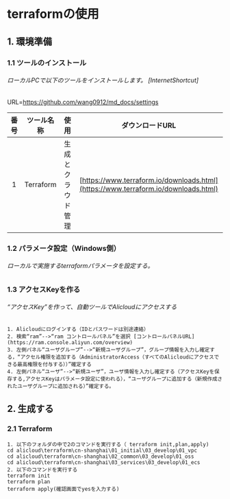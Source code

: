 # terraformの使用
## 1. 環境準備  
### 1.1 ツールのインストール
###### ローカルPCで以下のツールをインストールします。  [InternetShortcut]
URL=https://github.com/wang0912/md_docs/settings

| 番号 | ツール名称 | 使用 | ダウンロードURL    
| :----------: | :----------: | :----------: | :----------:     
| 1 | Terraform | 生成とクラウド管理 | [https://www.terraform.io/downloads.html](https://www.terraform.io/downloads.html)
### 1.2 パラメータ設定（Windows側）
###### ローカルで実施するterraformパラメータを設定する。
### 1.3 アクセスKeyを作る  
###### “アクセスKey”を作って、自動ツールでAlicloudにアクセスする  
    1. Alicloudにログインする（IDとパスワードは別途連絡）  
    2. 検索“ram”-->“ram コントロールパネル”を選択 [コントロールパネルURL](https://ram.console.aliyun.com/overview)
    3. 左側パネル“ユーザグループ”-->“新規ユーザグループ”，グループ情報を入力し確定する，“アクセル権限を追加する（AdministratorAccess（すべてのAlicloudにアクセスできる最高権限を付与する））”確定する
    4. 左側パネル“ユーザ”-->“新規ユーザ”，ユーザ情報を入力し確定する（アクセスKeyを保存する,アクセスKeyはパラメータ設定に使われる），“ユーザグループに追加する（新規作成されたユーザグループに追加される）”確定する。
## 2. 生成する
### 2.1 Terraform  
    1. 以下のフォルダの中で2のコマンドを実行する（ terraform init,plan,apply)
    cd alicloud\terraform\cn-shanghai\01_initial\03_develop\01_vpc  
    cd alicloud\terraform\cn-shanghai\02_common\03_develop\01_oss  
    cd alicloud\terraform\cn-shanghai\03_services\03_develop\01_ecs  
    2. 以下のコマンドを実行する  
    terraform init  
    terraform plan  
    terraform apply(確認画面でyesを入力する)
